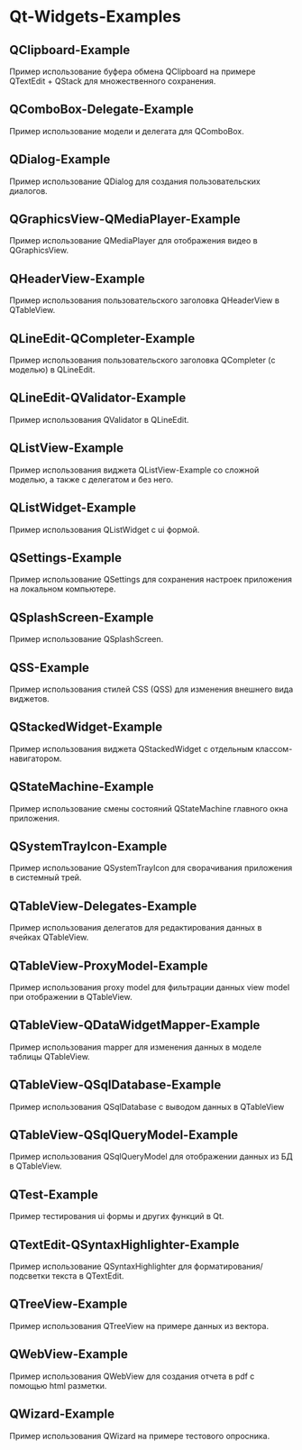 # Qt-Widgets-Examples

## QClipboard-Example

Пример использование буфера обмена QClipboard на примере QTextEdit + QStack для множественного сохранения.

## QComboBox-Delegate-Example

Пример использование модели и делегата для QComboBox.

## QDialog-Example

Пример использование QDialog для создания пользовательских диалогов.

## QGraphicsView-QMediaPlayer-Example

Пример использование QMediaPlayer для отображения видео в QGraphicsView.

## QHeaderView-Example

Пример использования пользовательского заголовка QHeaderView в QTableView.

## QLineEdit-QCompleter-Example

Пример использования пользовательского заголовка QCompleter (с моделью) в QLineEdit.

## QLineEdit-QValidator-Example

Пример использования QValidator в QLineEdit.

## QListView-Example

Пример использования виджета QListView-Example со сложной моделью, а также с делегатом и без него.

## QListWidget-Example

Пример использования QListWidget с ui формой.

## QSettings-Example

Пример использование QSettings для сохранения настроек приложения на локальном компьютере.

## QSplashScreen-Example

Пример использование QSplashScreen.

## QSS-Example

Пример использования стилей CSS (QSS) для изменения внешнего вида виджетов.

## QStackedWidget-Example

Пример использования виджета QStackedWidget с отдельным классом-навигатором.

## QStateMachine-Example

Пример использование смены состояний QStateMachine главного окна приложения.

## QSystemTrayIcon-Example

Пример использование QSystemTrayIcon для сворачивания приложения в системный трей.

## QTableView-Delegates-Example

Пример использования делегатов для редактирования данных в ячейках QTableView.

## QTableView-ProxyModel-Example

Пример использования proxy model для фильтрации данных view model при отображении в QTableView.

## QTableView-QDataWidgetMapper-Example

Пример использования mapper для изменения данных в моделе таблицы QTableView.

## QTableView-QSqlDatabase-Example

Пример использования QSqlDatabase с выводом данных в QTableView

## QTableView-QSqlQueryModel-Example

Пример использования QSqlQueryModel для отображении данных из БД в QTableView.

## QTest-Example

Пример тестирования ui формы и других функций в Qt.

## QTextEdit-QSyntaxHighlighter-Example

Пример использование QSyntaxHighlighter для форматирования/подсветки текста в QTextEdit.

## QTreeView-Example

Пример использования QTreeView на примере данных из вектора.

## QWebView-Example

Пример использования QWebView для создания отчета в pdf с помощью html разметки.

## QWizard-Example

Пример использования QWizard на примере тестового опросника.